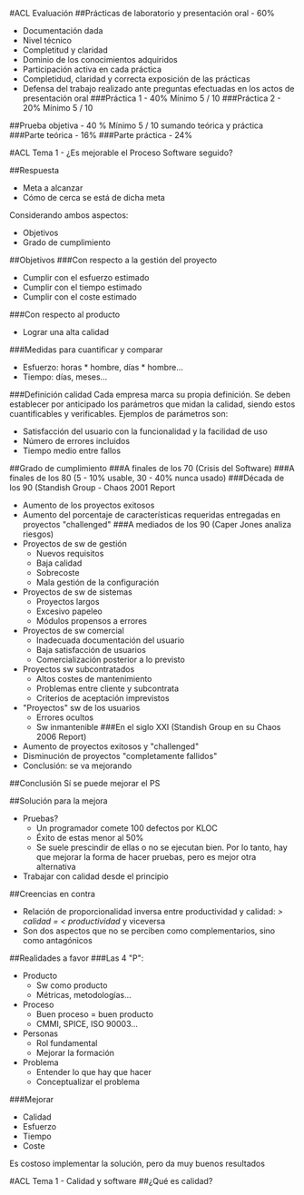 #ACL Evaluación
##Prácticas de laboratorio y presentación oral - 60%
- Documentación dada
- Nivel técnico
- Completitud y claridad
- Dominio de los conocimientos adquiridos
- Participación activa en cada práctica
- Completidud, claridad y correcta exposición de las prácticas
- Defensa del trabajo realizado ante preguntas efectuadas en los actos de presentación oral
###Práctica 1 - 40%
Mínimo 5 / 10
###Práctica 2 - 20%
Mínimo 5 / 10

##Prueba objetiva - 40 %
Mínimo 5 / 10 sumando teórica y práctica
###Parte teórica - 16%
###Parte práctica - 24%

#ACL Tema 1 - ¿Es mejorable el Proceso Software seguido?

##Respuesta

- Meta a alcanzar
- Cómo de cerca se está de dicha meta

Considerando ambos aspectos:
- Objetivos
- Grado de cumplimiento

##Objetivos
###Con respecto a la gestión del proyecto
- Cumplir con el esfuerzo estimado
- Cumplir con el tiempo estimado
- Cumplir con el coste estimado

###Con respecto al producto
- Lograr una alta calidad

###Medidas para cuantificar y comparar
- Esfuerzo: horas * hombre, días * hombre...
- Tiempo: días, meses...

###Definición calidad
Cada empresa marca su propia definición. 
Se deben establecer por anticipado los parámetros que midan la calidad, siendo estos cuantificables y verificables. Ejemplos de parámetros son:
- Satisfacción del usuario con la funcionalidad y la facilidad de uso
- Número de errores incluidos
- Tiempo medio entre fallos

##Grado de cumplimiento
###A finales de los 70 (Crisis del Software)
###A finales de los 80 (5 - 10% usable, 30 - 40% nunca usado)
###Década de los 90 (Standish Group - Chaos 2001 Report
- Aumento de los proyectos exitosos
- Aumento del porcentaje de características requeridas entregadas en proyectos "challenged"
###A mediados de los 90 (Caper Jones analiza riesgos)
- Proyectos de sw de gestión
	- Nuevos requisitos
	- Baja calidad
	- Sobrecoste
	- Mala gestión de la configuración
- Proyectos de sw de sistemas
	- Proyectos largos
	- Excesivo papeleo
	- Módulos propensos a errores
- Proyectos de sw comercial
	- Inadecuada documentación del usuario
	- Baja satisfacción de usuarios
	- Comercialización posterior a lo previsto
- Proyectos sw subcontratados
	- Altos costes de mantenimiento
	- Problemas entre cliente y subcontrata
	- Criterios de aceptación imprevistos
- "Proyectos" sw de los usuarios
	- Errores ocultos
	- Sw inmantenible
###En el siglo XXI (Standish Group en su Chaos 2006 Report)
- Aumento de proyectos exitosos y "challenged"
- Disminución de proyectos "completamente fallidos"
- Conclusión: se va mejorando

##Conclusión
Sí se puede mejorar el PS

##Solución para la mejora
- Pruebas?
	- Un programador comete 100 defectos por KLOC
	- Éxito de estas menor al 50%
	- Se suele prescindir de ellas o no se ejecutan bien. Por lo tanto, hay que mejorar la forma de hacer pruebas, pero es mejor otra alternativa
- Trabajar con calidad desde el principio

##Creencias en contra
- Relación de proporcionalidad inversa entre productividad y calidad: *> calidad = < productividad* y viceversa
- Son dos aspectos que no se perciben como complementarios, sino como antagónicos

##Realidades a favor
###Las 4 "P":

- Producto
	- Sw como producto
	- Métricas, metodologías...
- Proceso
	- Buen proceso = buen producto
	- CMMI, SPICE, ISO 90003...
- Personas
	- Rol fundamental
	- Mejorar la formación
- Problema
	- Entender lo que hay que hacer
	- Conceptualizar el problema

###Mejorar
- Calidad
- Esfuerzo
- Tiempo
- Coste

Es costoso implementar la solución, pero da muy buenos resultados

#ACL Tema 1 - Calidad y software
##¿Qué es calidad?
